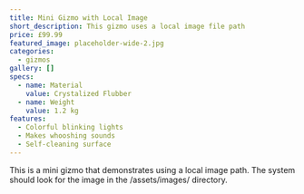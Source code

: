 ```yaml
---
title: Mini Gizmo with Local Image
short_description: This gizmo uses a local image file path
price: £99.99
featured_image: placeholder-wide-2.jpg
categories:
  - gizmos
gallery: []
specs:
  - name: Material
    value: Crystalized Flubber
  - name: Weight
    value: 1.2 kg
features:
  - Colorful blinking lights
  - Makes whooshing sounds
  - Self-cleaning surface
---
```


This is a mini gizmo that demonstrates using a local image path. The system should look for the image in the /assets/images/ directory.
